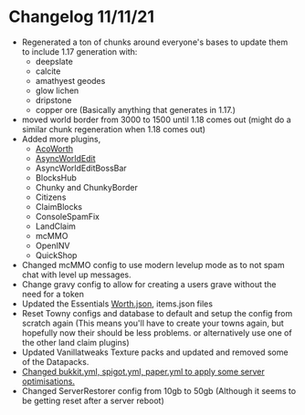 # Changelog 11/11/21
* Regenerated a ton of chunks around everyone's bases to update them to include 1.17 generation with:
  * deepslate
  * calcite
  * amathyest geodes
  * glow lichen
  * dripstone
  * copper ore
(Basically anything that generates in 1.17.)
* moved world border from 3000 to 1500 until 1.18 comes out (might do a similar chunk regeneration when 1.18 comes out)
* Added more plugins, 
  * [AcoWorth](https://www.spigotmc.org/resources/acoworth.74173/)
  * [AsyncWorldEdit](https://www.spigotmc.org/resources/asyncworldedit.327/)
  * AsyncWorldEditBossBar
  * BlocksHub
  * Chunky and ChunkyBorder
  * Citizens
  * ClaimBlocks
  * ConsoleSpamFix
  * LandClaim
  * mcMMO
  * OpenINV
  * QuickShop
* Changed mcMMO config to use modern levelup mode as to not spam chat with level up messages.
* Change gravy config to allow for creating a users grave without the need for a token
* Updated the Essentials [Worth.json](https://gist.github.com/KadeWolfe/d8a8812564f2e80c20cb7a303ed19543), items.json files
* Reset Towny configs and database to default and setup the config from scratch again (This means you'll have to create your towns again, but hopefully now their should be less problems. or alternatively use one of the other land claim plugins)
* Updated Vanillatweaks Texture packs and updated and removed some of the Datapacks.
* [Changed bukkit.yml, spigot.yml, paper.yml to apply some server optimisations.](https://www.spigotmc.org/threads/guide-server-optimization%E2%9A%A1.283181/)
* Changed ServerRestorer config from 10gb to 50gb (Although it seems to be getting reset after a server reboot)
